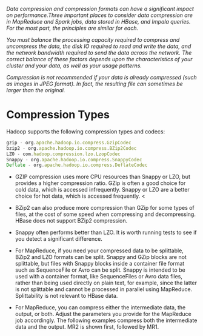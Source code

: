 <!-- TITLE: Data Compression -->

*Data compression and compression formats can have a significant impact on performance.Three important places to consider data compression are in MapReduce and Spark jobs, data stored in HBase, and Impala queries. For the most part, the principles are similar for each.*

*You must balance the processing capacity required to compress and uncompress the data, the disk IO required to read and write the data, and the network bandwidth required to send the data across the network. The correct balance of these factors depends upon the characteristics of your cluster and your data, as well as your usage patterns.*

*Compression is not recommended if your data is already compressed (such as images in JPEG format). In fact, the resulting file can sometimes be larger than the original.*

# Compression Types
Hadoop supports the following compression types and codecs:

```javascript
gzip - org.apache.hadoop.io.compress.GzipCodec
bzip2 - org.apache.hadoop.io.compress.BZip2Codec
LZO - com.hadoop.compression.lzo.LzopCodec
Snappy - org.apache.hadoop.io.compress.SnappyCodec
Deflate - org.apache.hadoop.io.compress.DeflateCodec
```

* GZIP compression uses more CPU resources than Snappy or LZO, but provides a higher compression ratio. GZip is often a good choice for cold data, which is accessed infrequently. Snappy or LZO are a better choice for hot data, which is accessed frequently.
< 
* BZip2 can also produce more compression than GZip for some types of files, at the cost of some speed when compressing and decompressing. HBase does not support BZip2 compression.


* Snappy often performs better than LZO. It is worth running tests to see if you detect a significant difference.


* For MapReduce, if you need your compressed data to be splittable, BZip2 and LZO formats can be split. Snappy and GZip blocks are not splittable, but files with Snappy blocks inside a container file format such as SequenceFile or Avro can be split. Snappy is intended to be used with a container format, like SequenceFiles or Avro data files, rather than being used directly on plain text, for example, since the latter is not splittable and cannot be processed in parallel using MapReduce. Splittability is not relevant to HBase data.


* For MapReduce, you can compress either the intermediate data, the output, or both. Adjust the parameters you provide for the MapReduce job accordingly. The following examples compress both the intermediate data and the output. MR2 is shown first, followed by MR1.







